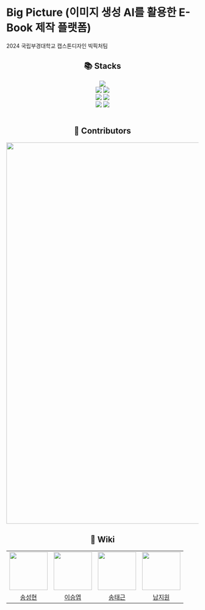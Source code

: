 # Big Picture (이미지 생성 AI를 활용한 E-Book 제작 플랫폼)
2024 국립부경대학교 캡스톤디자인 빅픽처팀

<div align=center><h2>📚 Stacks</h2></div>

<div align=center> 
  <img src="https://img.shields.io/badge/React-61DAFB?style=for-the-badge&logo=react&logoColor=black"> 
  <br>
  
  <img src="https://img.shields.io/badge/Spring-6DB33F?style=for-the-badge&logo=spring&logoColor=white">
  <img src="https://img.shields.io/badge/visual studio code-007ACC?style=for-the-badge&logo=visualstudiocode&logoColor=white">
  <br>
  
  <img src="https://img.shields.io/badge/notion-000000?style=for-the-badge&logo=notion&logoColor=white">
  <img src="https://img.shields.io/badge/discord-5865f2?style=for-the-badge&logo=discord&logoColor=white">
  <br>
  
  <img src="https://img.shields.io/badge/github-181717?style=for-the-badge&logo=github&logoColor=white">
  <img src="https://img.shields.io/badge/git-F05032?style=for-the-badge&logo=git&logoColor=white">
  <br>
</div>

<br>

<div align=center><h2>🐥 Contributors</h2></div>

<div align=center>
<table>
  <tr>
    <td align="center"><a href="https://github.com/SHSong99"><img src="https://avatars.githubusercontent.com/u/161740297?v=4" width="100px;" alt=""/>
    <td align="center"><a href="https://github.com/DooDooLee"><img src="https://avatars.githubusercontent.com/u/126196812?v=4" width="100px;" alt=""/>
    <td align="center"><a href="https://github.com/regrevvv"><img src="https://avatars.githubusercontent.com/u/95934846?v=4" width="100px;" alt=""/>
    <td align="center"><a href="https://github.com/wl-dnjs"><img src="https://avatars.githubusercontent.com/u/164969273?v=4" width="100px;" alt=""/>
  </tr>
    <tr>
    <td align="center"><a href="https://github.com/SHSong99" title="Code">송성현</a></td>
    <td align="center"><a href="https://github.com/DooDooLee" title="Code">이승엽</a></td>
    <td align="center"><a href="https://github.com/regrevvv" title="Code">송태근</a></td>
    <td align="center"><a href="https://github.com/wl-dnjs" title="Code">남지원</a></td>
  </tr>

<img src="https://github.com/DooDooLee/Big-Picture/assets/126196812/172b78d1-c4e2-4e6e-99ff-5976a3c0282f" width="1000px;" alt=""/>

</div>

<br>

<div align=center><h2>📑 Wiki</h2></div>
